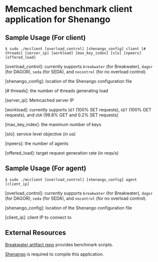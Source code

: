 # Memcached benchmark client application for Shenango

## Sample Usage (For client)
```
$ sudo ./mcclient [overload_control] [shenango_config] client [# threads] [server_ip] [workload] [max_key_index] [slo] [npeers] [offered_load]
```
[overload\_control]: currently supports `breakwater` (for Breakwater), `dagor` (for DAGOR), `seda` (for SEDA), and `nocontrol` (for no overload control).

[shenango\_config]: location of the Shenango configuration file

[\# threads]: the number of threads generating load

[server\_ip]: Memcached server IP

[workload]: currently supports `SET` (100\% SET requests), `GET` (100\% GET requests), and `USR` (99.8\% GET and 0.2\% SET requests)

[max\_key\_index]: the maximum number of keys

[slo]: service level objective (in us)

[npeers]: the number of agents

[offered\_load]: target request generation rate (in reqs/s)

## Sample Usage (For agent)
```
$ sudo ./mcclient [overload_control] [shenango_config] agent [client_ip]
```
[overload\_control]: currently supports `breakwater` (for Breakwater), `dagor` (for DAGOR), `seda` (for SEDA), and `nocontrol` (for no overload control).

[shenango\_config]: location of the Shenango configuration file

[client\_ip]: client IP to connect to

## External Resources
[Breakwater artifact repo](https://github.com/inhocho89/breakwater-artifact) provides benchmark scripts.

[Shenango](https://github.com/shenango/caladan) is required to compile this application.

